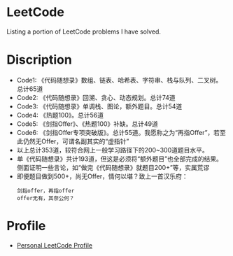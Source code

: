 # LeetCode
Listing a portion of LeetCode problems I have solved.
# Discription
* Code1: 《代码随想录》数组、链表、哈希表、字符串、栈与队列、二叉树。总计65道
* Code2: 《代码随想录》回溯、贪心、动态规划。总计74道
* Code3: 《代码随想录》单调栈、图论，额外题目。总计54道
* Code4: 《热题100》。总计56道
* Code5: 《剑指Offer》、《热题100》补缺。总计49道
* Code6: 《剑指Offer专项突破版》。总计55道。我愿称之为“再指Offer”，若至此仍然无Offer，可谓名副其实的“虚指针”
* 以上总计353道，较符合网上一般学习路径下的200~300道题目水平。
* 单《代码随想录》共计193道，但这是必须将“额外题目”也全部完成的结果。侧面证明一些言论，如“做完《代码随想录》就题目200+”等，实属荒谬
* 即便题目做到500+，尚无Offer，情何以堪？致上一首汉乐府：
  ```
  剑指offer，再指offer
  offer无有，其奈公何？
  ```
# Profile
* [Personal LeetCode Profile](https://leetcode.cn/u/buhunle/)
